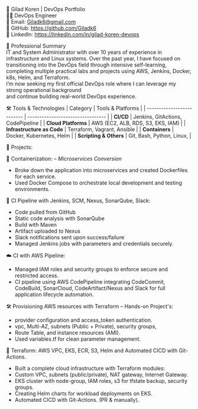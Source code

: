 💼 Gilad Koren | DevOps Portfolio  
👨‍💻 DevOps Engineer  
📧 Email: Giladk6@gmail.com  
🔗 GitHub: https://github.com/Giladk6  
🔗 LinkedIn: https://linkedin.com/in/gilad-koren-devops  
  
  
🧾 Professional Summary  
IT and System Administrator with over 10 years of experience in infrastructure and Linux systems. 
Over the past year, I have focused on transitioning into the DevOps field through intensive self-learning,  
completing multiple practical labs and projects using AWS, Jenkins, Docker, k8s, Helm, and Terraform.  
I’m now seeking my first official DevOps role where I can leverage my strong operational background  
and continue building real-world DevOps experience.  
  
  
🛠 Tools & Technologies
| Category                   | Tools & Platforms                 |
| -------------------------- | --------------------------------- |
| **CI/CD**                  | Jenkins, GitActions, CodePipeline |
| **Cloud Platforms**        | AWS (EC2, ALB, RDS, S3, EKS, IAM) |
| **Infrastructure as Code** | Terraform, Vagrant, Ansible       |
| **Containers**             | Docker, Kubernetes, Helm          |
| **Scripting & Others**     | Git, Bash, Python, Linux,         |
  
  
🚀 Projects:  
   
🐳 Containerization: – *Microservices Conversion*  
-   Broke down the application into microservices and created Dockerfiles for each service.  
-   Used Docker Compose to orchestrate local development and testing environments.  
  
🔁 CI Pipeline with Jenkins, SCM, Nexus, SonarQube, Slack:  
- Code pulled from GitHub  
- Static code analysis with SonarQube  
- Build with Maven  
- Artifact uploaded to Nexus  
- Slack notifications sent upon success/failure  
- Managed Jenkins jobs with parameters and credentials securely.  
  
☁️ CI with AWS Pipeline:  
- Managed IAM roles and security groups to enforce secure and restricted access.  
- CI pipeline using AWS CodePipeline integrating CodeCommit, CodeBuild, SonarCloud, 
  CodeArtifact/Nexus and Slack for full application lifecycle automation.  
  
🛠 Provisioning AWS resources with Terraform – Hands-on Project's:  
- provider configuration and access_token authentication.  
- vpc, Multi-AZ, subnets (Public + Private), security groups,   
- Route Table, and instance resources (AMI).      
- Used variables.tf for clean parameter management.  
  
🧱 Terraform: AWS VPC, EKS, ECR, S3, Helm and Automated CICD with Git-Actions.  
- Built a complete cloud infrastructure with Terraform modules:  
- Custom VPC, subnets (public/private), NAT gateway, Internet Gateway.  
- EKS cluster with node-group, IAM roles, s3 for tfstate backup, security groups.  
- Creating Helm charts for workload deployments on EKS.  
- Automated CICD with Git-Actions. (PR & manually).  
  
